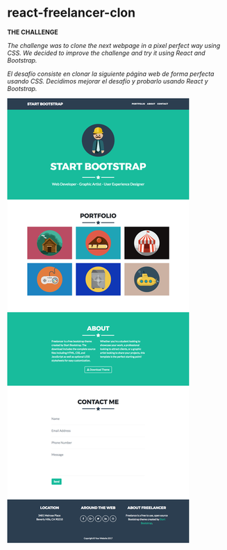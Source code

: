 # react-freelancer-clon

 **THE CHALLENGE**

 *The challenge was to clone the next webpage in a pixel perfect way using CSS. We decided to improve the challenge and try it using React and Bootstrap.*

 *El desafío consiste en clonar la siguiente página web de forma perfecta usando CSS. Decidimos mejorar el desafío y probarlo usando React y Bootstrap.*

![original project](https://github.com/alesalazard/react-freelancer-clon/blob/main/src/img/fullpage.png)
